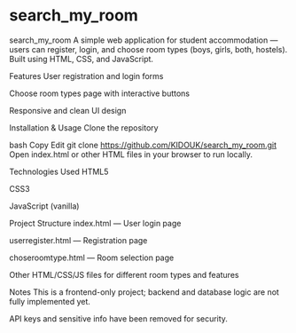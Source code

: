 # search_my_room
search_my_room
A simple web application for student accommodation — users can register, login, and choose room types (boys, girls, both, hostels). Built using HTML, CSS, and JavaScript.

Features
User registration and login forms

Choose room types page with interactive buttons

Responsive and clean UI design

Installation & Usage
Clone the repository

bash
Copy
Edit
git clone https://github.com/KIDOUK/search_my_room.git
Open index.html or other HTML files in your browser to run locally.

Technologies Used
HTML5

CSS3

JavaScript (vanilla)

Project Structure
index.html — User login page

userregister.html — Registration page

choseroomtype.html — Room selection page

Other HTML/CSS/JS files for different room types and features

Notes
This is a frontend-only project; backend and database logic are not fully implemented yet.

API keys and sensitive info have been removed for security.